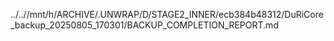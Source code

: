 ../..//mnt/h/ARCHIVE/.UNWRAP/D/STAGE2_INNER/ecb384b48312/DuRiCore_backup_20250805_170301/BACKUP_COMPLETION_REPORT.md